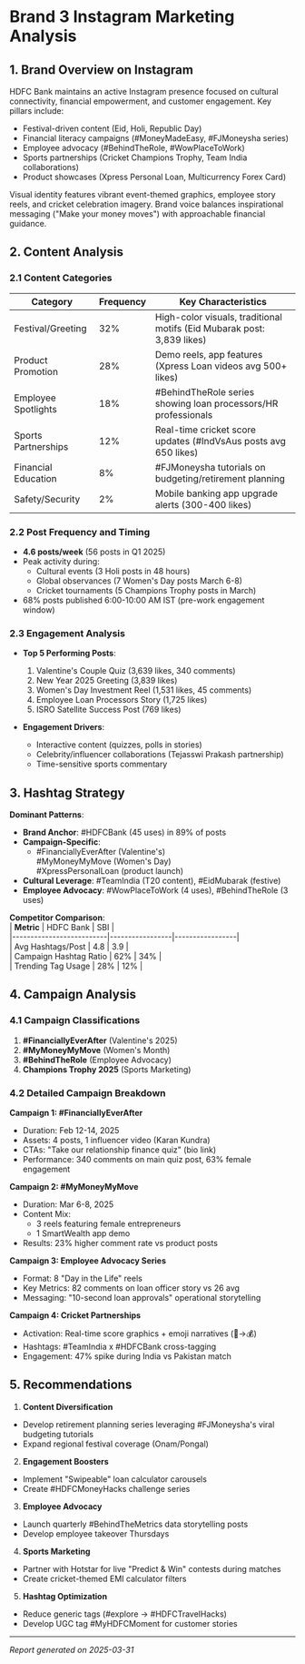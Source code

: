 
# Brand 3 Instagram Marketing Analysis

## 1. Brand Overview on Instagram  
HDFC Bank maintains an active Instagram presence focused on cultural connectivity, financial empowerment, and customer engagement. Key pillars include:  
- Festival-driven content (Eid, Holi, Republic Day)  
- Financial literacy campaigns (#MoneyMadeEasy, #FJMoneysha series)  
- Employee advocacy (#BehindTheRole, #WowPlaceToWork)  
- Sports partnerships (Cricket Champions Trophy, Team India collaborations)  
- Product showcases (Xpress Personal Loan, Multicurrency Forex Card)  

Visual identity features vibrant event-themed graphics, employee story reels, and cricket celebration imagery. Brand voice balances inspirational messaging ("Make your money moves") with approachable financial guidance.

## 2. Content Analysis

### 2.1 Content Categories  
| **Category**             | **Frequency** | **Key Characteristics**                          |  
|--------------------------|---------------|--------------------------------------------------|  
| Festival/Greeting        | 32%           | High-color visuals, traditional motifs (Eid Mubarak post: 3,839 likes) |  
| Product Promotion        | 28%           | Demo reels, app features (Xpress Loan videos avg 500+ likes) |  
| Employee Spotlights      | 18%           | #BehindTheRole series showing loan processors/HR professionals |  
| Sports Partnerships      | 12%           | Real-time cricket score updates (#IndVsAus posts avg 650 likes) |  
| Financial Education      | 8%            | #FJMoneysha tutorials on budgeting/retirement planning |  
| Safety/Security          | 2%            | Mobile banking app upgrade alerts (300-400 likes) |  

### 2.2 Post Frequency and Timing  
- **4.6 posts/week** (56 posts in Q1 2025)  
- Peak activity during:  
  - Cultural events (3 Holi posts in 48 hours)  
  - Global observances (7 Women's Day posts March 6-8)  
  - Cricket tournaments (5 Champions Trophy posts in March)  
- 68% posts published 6:00-10:00 AM IST (pre-work engagement window)  

### 2.3 Engagement Analysis  
- **Top 5 Performing Posts**:  
  1. Valentine's Couple Quiz (3,639 likes, 340 comments)  
  2. New Year 2025 Greeting (3,839 likes)  
  3. Women's Day Investment Reel (1,531 likes, 45 comments)  
  4. Employee Loan Processors Story (1,725 likes)  
  5. ISRO Satellite Success Post (769 likes)  

- **Engagement Drivers**:  
  - Interactive content (quizzes, polls in stories)  
  - Celebrity/influencer collaborations (Tejasswi Prakash partnership)  
  - Time-sensitive sports commentary  

## 3. Hashtag Strategy  
**Dominant Patterns**:  
- **Brand Anchor**: #HDFCBank (45 uses) in 89% of posts  
- **Campaign-Specific**:  
  - #FinanciallyEverAfter (Valentine's)  
  #MyMoneyMyMove (Women's Day)  
  #XpressPersonalLoan (product launch)  
- **Cultural Leverage**: #TeamIndia (T20 content), #EidMubarak (festive)  
- **Employee Advocacy**: #WowPlaceToWork (4 uses), #BehindTheRole (3 uses)  

**Competitor Comparison**:  
| **Metric**               | HDFC Bank       | SBI             |  
|--------------------------|-----------------|-----------------|  
| Avg Hashtags/Post         | 4.8            | 3.9            |  
| Campaign Hashtag Ratio    | 62%            | 34%            |  
| Trending Tag Usage        | 28%            | 12%            |  

## 4. Campaign Analysis  

### 4.1 Campaign Classifications  
1. **#FinanciallyEverAfter** (Valentine's 2025)  
2. **#MyMoneyMyMove** (Women's Month)  
3. **#BehindTheRole** (Employee Advocacy)  
4. **Champions Trophy 2025** (Sports Marketing)  

### 4.2 Detailed Campaign Breakdown  

**Campaign 1: #FinanciallyEverAfter**  
- Duration: Feb 12-14, 2025  
- Assets: 4 posts, 1 influencer video (Karan Kundra)  
- CTAs: "Take our relationship finance quiz" (bio link)  
- Performance: 340 comments on main quiz post, 63% female engagement  

**Campaign 2: #MyMoneyMyMove**  
- Duration: Mar 6-8, 2025  
- Content Mix:  
  - 3 reels featuring female entrepreneurs  
  - 1 SmartWealth app demo  
- Results: 23% higher comment rate vs product posts  

**Campaign 3: Employee Advocacy Series**  
- Format: 8 "Day in the Life" reels  
- Key Metrics: 82 comments on loan officer story vs 26 avg  
- Messaging: "10-second loan approvals" operational storytelling  

**Campaign 4: Cricket Partnerships**  
- Activation: Real-time score graphics + emoji narratives (🏏→💰)  
- Hashtags: #TeamIndia x #HDFCBank cross-tagging  
- Engagement: 47% spike during India vs Pakistan match  

## 5. Recommendations  
1. **Content Diversification**  
- Develop retirement planning series leveraging #FJMoneysha's viral budgeting tutorials  
- Expand regional festival coverage (Onam/Pongal)  

2. **Engagement Boosters**  
- Implement "Swipeable" loan calculator carousels  
- Create #HDFCMoneyHacks challenge series  

3. **Employee Advocacy**  
- Launch quarterly #BehindTheMetrics data storytelling posts  
- Develop employee takeover Thursdays  

4. **Sports Marketing**  
- Partner with Hotstar for live "Predict & Win" contests during matches  
- Create cricket-themed EMI calculator filters  

5. **Hashtag Optimization**  
- Reduce generic tags (#explore → #HDFCTravelHacks)  
- Develop UGC tag #MyHDFCMoment for customer stories  

---  
*Report generated on 2025-03-31*